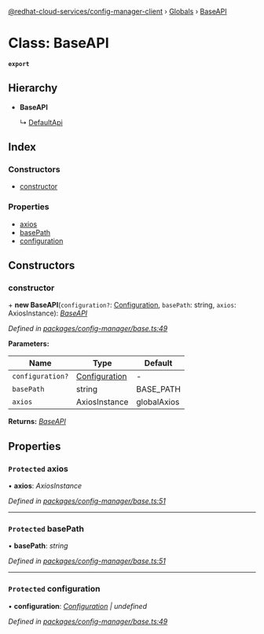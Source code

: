 [@redhat-cloud-services/config-manager-client](../README.md) › [Globals](../globals.md) › [BaseAPI](baseapi.md)

# Class: BaseAPI

**`export`** 

## Hierarchy

* **BaseAPI**

  ↳ [DefaultApi](defaultapi.md)

## Index

### Constructors

* [constructor](baseapi.md#constructor)

### Properties

* [axios](baseapi.md#protected-axios)
* [basePath](baseapi.md#protected-basepath)
* [configuration](baseapi.md#protected-configuration)

## Constructors

###  constructor

\+ **new BaseAPI**(`configuration?`: [Configuration](configuration.md), `basePath`: string, `axios`: AxiosInstance): *[BaseAPI](baseapi.md)*

*Defined in [packages/config-manager/base.ts:49](https://github.com/RedHatInsights/javascript-clients/blob/master/packages/config-manager/base.ts#L49)*

**Parameters:**

Name | Type | Default |
------ | ------ | ------ |
`configuration?` | [Configuration](configuration.md) | - |
`basePath` | string | BASE_PATH |
`axios` | AxiosInstance | globalAxios |

**Returns:** *[BaseAPI](baseapi.md)*

## Properties

### `Protected` axios

• **axios**: *AxiosInstance*

*Defined in [packages/config-manager/base.ts:51](https://github.com/RedHatInsights/javascript-clients/blob/master/packages/config-manager/base.ts#L51)*

___

### `Protected` basePath

• **basePath**: *string*

*Defined in [packages/config-manager/base.ts:51](https://github.com/RedHatInsights/javascript-clients/blob/master/packages/config-manager/base.ts#L51)*

___

### `Protected` configuration

• **configuration**: *[Configuration](configuration.md) | undefined*

*Defined in [packages/config-manager/base.ts:49](https://github.com/RedHatInsights/javascript-clients/blob/master/packages/config-manager/base.ts#L49)*
